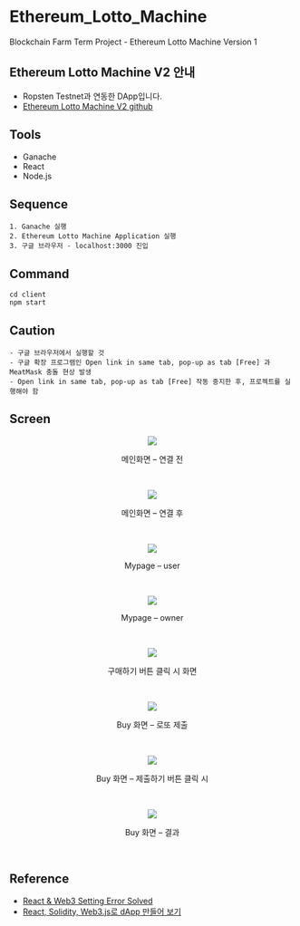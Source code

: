 # Ethereum_Lotto_Machine
Blockchain Farm Term Project - Ethereum Lotto Machine Version 1

## Ethereum Lotto Machine V2 안내
- Ropsten Testnet과 연동한 DApp입니다.
- [Ethereum Lotto Machine V2 github](https://github.com/BlockchainFarm-Lotto/Ethereum_Lotto_Machine_V2)


## Tools
- Ganache
- React
- Node.js

## Sequence
```
1. Ganache 실행
2. Ethereum Lotto Machine Application 실행
3. 구글 브라우저 - localhost:3000 진입
```

## Command
```
cd client
npm start
```

## Caution
```
- 구글 브라우저에서 실행할 것
- 구글 확장 프로그램인 Open link in same tab, pop-up as tab [Free] 과 MeatMask 충돌 현상 발생
- Open link in same tab, pop-up as tab [Free] 작동 중지한 후, 프로젝트를 실행해야 함
```

## Screen
<p align="center">
  <img src="https://user-images.githubusercontent.com/80610295/175773546-e0ad2987-3da8-44e9-b644-02ef1ecc51db.png" />
  <p align="center">메인화면 – 연결 전</p>
</p>
<br />
<p align="center">
  <img src="https://user-images.githubusercontent.com/80610295/175773606-74468140-8e38-4cca-be8d-c91b97ee00d7.png" />
  <p align="center">메인화면 – 연결 후</p>
</p>
<br />
<p align="center">
  <img src="https://user-images.githubusercontent.com/80610295/176997581-a7aa1b4b-be8c-43fd-aef2-ad068fcce5aa.png" />
  <p align="center">Mypage – user</p>
</p>
<br />
<p align="center">
  <img src="https://user-images.githubusercontent.com/80610295/176997547-e77bc020-ce69-47de-8b61-e0b7d9a2fa31.png" />
  <p align="center">Mypage – owner</p>
</p>
<br />
<p align="center">
  <img src="https://user-images.githubusercontent.com/80610295/175773686-7da1e9fc-7cc7-465f-93ec-aa41b5f52b6b.png" />
  <p align="center">구매하기 버튼 클릭 시 화면</p>
</p>
<br />
<p align="center">
  <img src="https://user-images.githubusercontent.com/80610295/175773708-1db38e09-6ba6-4528-9321-ef367b1913a5.png" />
  <p align="center">Buy 화면 – 로또 제출</p>
</p>
<br />
<p align="center">
  <img src="https://user-images.githubusercontent.com/80610295/175773731-77e80f28-dc69-4276-ad19-eac8509faa84.png" />
  <p align="center">Buy 화면 – 제출하기 버튼 클릭 시</p>
</p>
<br />
<p align="center">
  <img src="https://user-images.githubusercontent.com/80610295/175773740-ca4e1ac1-8fc8-4bc0-9dfc-de292677ed23.png" />
  <p align="center">Buy 화면 – 결과</p>
</p>
<br />

## Reference
- [React & Web3 Setting Error Solved](https://blockmonkeys.tistory.com/168?category=924760)
- [React, Solidity, Web3.js로 dApp 만들어 보기](https://velog.io/@jaewoneee/React-Solidity-Web3.js%EB%A1%9C-dApp-%EB%A7%8C%EB%93%A4%EC%96%B4-%EB%B3%B4%EA%B8%B0)
